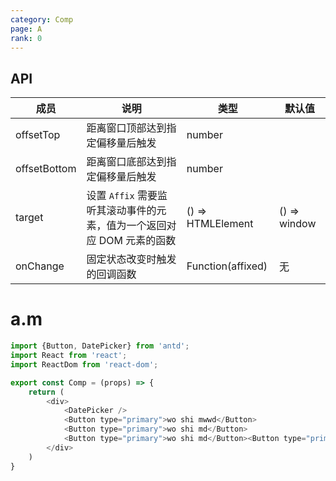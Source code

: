 ```yaml
---
category: Comp
page: A
rank: 0
---
```


## API

| 成员        | 说明           | 类型               | 默认值       |
|-------------|----------------|--------------------|--------------|
| offsetTop    | 距离窗口顶部达到指定偏移量后触发   | number |         |
| offsetBottom | 距离窗口底部达到指定偏移量后触发   | number |         |
| target | 设置 `Affix` 需要监听其滚动事件的元素，值为一个返回对应 DOM 元素的函数 | () => HTMLElement | () => window |
| onChange | 固定状态改变时触发的回调函数   | Function(affixed) | 无        |

# a.m

````js
import {Button, DatePicker} from 'antd';
import React from 'react';
import ReactDom from 'react-dom';

export const Comp = (props) => {
    return (
        <div>
            <DatePicker />
            <Button type="primary">wo shi mwwd</Button>
            <Button type="primary">wo shi md</Button>
            <Button type="primary">wo shi md</Button><Button type="primary">wo shi md</Button><Button type="primary">wo shi md</Button>
        </div>
    )
}

````